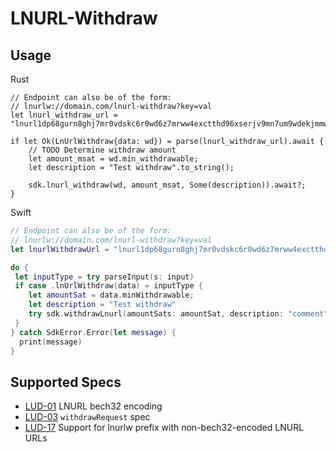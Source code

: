 # LNURL-Withdraw


## Usage

<custom-tabs category="lang">
<div slot="title">Rust</div>
<section>

```rust,no_run
// Endpoint can also be of the form:
// lnurlw://domain.com/lnurl-withdraw?key=val
let lnurl_withdraw_url = "lnurl1dp68gurn8ghj7mr0vdskc6r0wd6z7mrww4exctthd96xserjv9mn7um9wdekjmmw843xxwpexdnxzen9vgunsvfexq6rvdecx93rgdmyxcuxverrvcursenpxvukzv3c8qunsdecx33nzwpnvg6ryc3hv93nzvecxgcxgwp3h33lxk";

if let Ok(LnUrlWithdraw{data: wd}) = parse(lnurl_withdraw_url).await {
    // TODO Determine withdraw amount
    let amount_msat = wd.min_withdrawable;
    let description = "Test withdraw".to_string();
    
    sdk.lnurl_withdraw(wd, amount_msat, Some(description)).await?;
}
```
</section>
<div slot="title">Swift</div>
<section>

```swift
// Endpoint can also be of the form:
// lnurlw://domain.com/lnurl-withdraw?key=val
let lnurlWithdrawUrl = "lnurl1dp68gurn8ghj7mr0vdskc6r0wd6z7mrww4exctthd96xserjv9mn7um9wdekjmmw843xxwpexdnxzen9vgunsvfexq6rvdecx93rgdmyxcuxverrvcursenpxvukzv3c8qunsdecx33nzwpnvg6ryc3hv93nzvecxgcxgwp3h33lxk";

do {
 let inputType = try parseInput(s: input)
 if case .lnUrlWithdraw(data) = inputType {
    let amountSat = data.minWithdrawable;
    let description = "Test withdraw"
    try sdk.withdrawLnurl(amountSats: amountSat, description: "comment", reqData: data)
 }
} catch SdkError.Error(let message) {
  print(message)
}

```
</section>
</custom-tab>

## Supported Specs

- [LUD-01](https://github.com/lnurl/luds/blob/luds/01.md) LNURL bech32 encoding
- [LUD-03](https://github.com/lnurl/luds/blob/luds/03.md) `withdrawRequest` spec
- [LUD-17](https://github.com/lnurl/luds/blob/luds/17.md) Support for lnurlw prefix with non-bech32-encoded LNURL URLs
